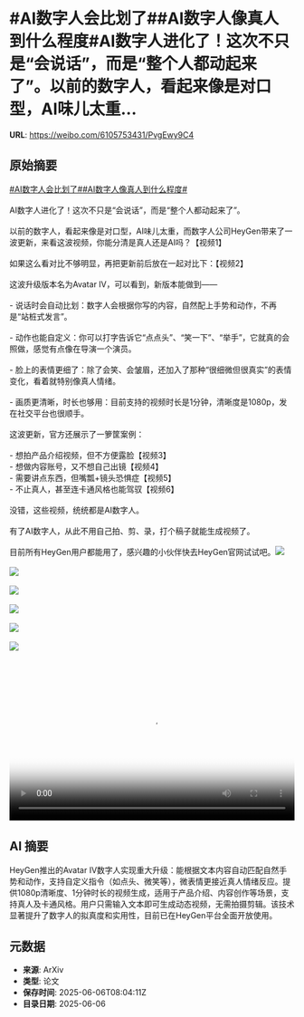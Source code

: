 # #AI数字人会比划了##AI数字人像真人到什么程度#AI数字人进化了！这次不只是“会说话”，而是“整个人都动起来了”。以前的数字人，看起来像是对口型，AI味儿太重...

**URL**: https://weibo.com/6105753431/PvgEwy9C4

## 原始摘要

<a href="https://m.weibo.cn/search?containerid=231522type%3D1%26t%3D10%26q%3D%23AI%E6%95%B0%E5%AD%97%E4%BA%BA%E4%BC%9A%E6%AF%94%E5%88%92%E4%BA%86%23&amp;extparam=%23AI%E6%95%B0%E5%AD%97%E4%BA%BA%E4%BC%9A%E6%AF%94%E5%88%92%E4%BA%86%23" data-hide=""><span class="surl-text">#AI数字人会比划了#</span></a><a href="https://m.weibo.cn/search?containerid=231522type%3D1%26t%3D10%26q%3D%23AI%E6%95%B0%E5%AD%97%E4%BA%BA%E5%83%8F%E7%9C%9F%E4%BA%BA%E5%88%B0%E4%BB%80%E4%B9%88%E7%A8%8B%E5%BA%A6%23&amp;extparam=%23AI%E6%95%B0%E5%AD%97%E4%BA%BA%E5%83%8F%E7%9C%9F%E4%BA%BA%E5%88%B0%E4%BB%80%E4%B9%88%E7%A8%8B%E5%BA%A6%23" data-hide=""><span class="surl-text">#AI数字人像真人到什么程度#</span></a><br><br>AI数字人进化了！这次不只是“会说话”，而是“整个人都动起来了”。<br><br>以前的数字人，看起来像是对口型，AI味儿太重，而数字人公司HeyGen带来了一波更新，来看这波视频，你能分清是真人还是AI吗？【视频1】<br><br>如果这么看对比不够明显，再把更新前后放在一起对比下：【视频2】<br><br>这波升级版本名为Avatar IV，可以看到，新版本能做到——<br><br>- 说话时会自动比划：数字人会根据你写的内容，自然配上手势和动作，不再是“站桩式发言”。<br><br>- 动作也能自定义：你可以打字告诉它“点点头”、“笑一下”、“举手”，它就真的会照做，感觉有点像在导演一个演员。<br><br>- 脸上的表情更细了：除了会笑、会皱眉，还加入了那种“很细微但很真实”的表情变化，看着就特别像真人情绪。<br><br>- 画质更清晰，时长也够用：目前支持的视频时长是1分钟，清晰度是1080p，发在社交平台也很顺手。<br><br>这波更新，官方还展示了一箩筐案例：<br><br>- 想拍产品介绍视频，但不方便露脸【视频3】<br>- 想做内容账号，又不想自己出镜【视频4】<br>- 需要讲点东西，但嘴瓢+镜头恐惧症【视频5】<br>- 不止真人，甚至连卡通风格也能驾驭【视频6】<br><br>没错，这些视频，统统都是AI数字人。<br><br>有了AI数字人，从此不用自己拍、剪、录，打个稿子就能生成视频了。<br><br>目前所有HeyGen用户都能用了，感兴趣的小伙伴快去HeyGen官网试试吧。<img style="" src="https://tvax3.sinaimg.cn/large/006Fd7o3ly1i25ipp1odyj30zk0k0dga.jpg" referrerpolicy="no-referrer"><br><br><img style="" src="https://tvax4.sinaimg.cn/large/006Fd7o3ly1i25ipoftj2j30k00zkt9n.jpg" referrerpolicy="no-referrer"><br><br><img style="" src="https://tvax2.sinaimg.cn/large/006Fd7o3ly1i25ipr8z3ij30k00zkdhg.jpg" referrerpolicy="no-referrer"><br><br><img style="" src="https://tvax1.sinaimg.cn/large/006Fd7o3ly1i25ipocn9zj30k00zkq45.jpg" referrerpolicy="no-referrer"><br><br><img style="" src="https://tvax1.sinaimg.cn/large/006Fd7o3ly1i25ippzrkdj30k00zkgmv.jpg" referrerpolicy="no-referrer"><br><br><img style="" src="https://tvax1.sinaimg.cn/large/006Fd7o3ly1i25ipp2rx5j30jy0zkaaz.jpg" referrerpolicy="no-referrer"><br><br><br clear="both"><div style="clear: both"></div><video controls="controls" poster="https://tvax3.sinaimg.cn/orj480/006Fd7o3ly1i25ipp4komj30zk0k0dga.jpg" style="width: 100%"><source src="https://f.video.weibocdn.com/o0/8dUD9w2Wlx08oPjeHuEU010412009M2l0E010.mp4?label=mp4_720p&amp;template=1280x720.25.0&amp;ori=0&amp;ps=1CwnkDw1GXwCQx&amp;Expires=1749200540&amp;ssig=8p7gZ0KTNK&amp;KID=unistore,video"><source src="https://f.video.weibocdn.com/o0/A0t30Gxglx08oPjejcbC0104120051kv0E010.mp4?label=mp4_hd&amp;template=852x480.25.0&amp;ori=0&amp;ps=1CwnkDw1GXwCQx&amp;Expires=1749200540&amp;ssig=XFsxGfZ%2Fqx&amp;KID=unistore,video"><source src="https://f.video.weibocdn.com/o0/Gle3OnEklx08oPjdBoAw010412003jAv0E010.mp4?label=mp4_ld&amp;template=640x360.25.0&amp;ori=0&amp;ps=1CwnkDw1GXwCQx&amp;Expires=1749200540&amp;ssig=tVjOhk6yPk&amp;KID=unistore,video"><p>视频无法显示，请前往<a href="https://video.weibo.com/show?fid=1034%3A5174503832223803" target="_blank" rel="noopener noreferrer">微博视频</a>观看。</p></video>

## AI 摘要

HeyGen推出的Avatar IV数字人实现重大升级：能根据文本内容自动匹配自然手势和动作，支持自定义指令（如点头、微笑等），微表情更接近真人情绪反应。提供1080p清晰度、1分钟时长的视频生成，适用于产品介绍、内容创作等场景，支持真人及卡通风格。用户只需输入文本即可生成动态视频，无需拍摄剪辑。该技术显著提升了数字人的拟真度和实用性，目前已在HeyGen平台全面开放使用。

## 元数据

- **来源**: ArXiv
- **类型**: 论文
- **保存时间**: 2025-06-06T08:04:11Z
- **目录日期**: 2025-06-06
